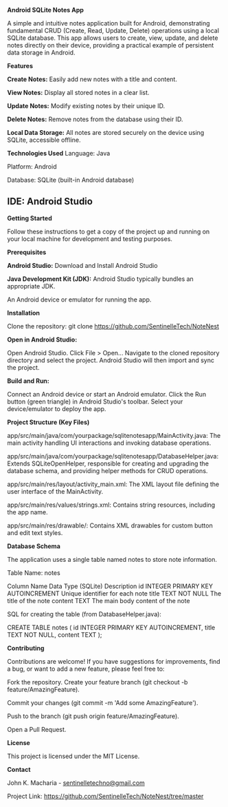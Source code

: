 **Android SQLite Notes App**

A simple and intuitive notes application built for Android, demonstrating fundamental CRUD (Create, Read, Update, Delete) operations using a local SQLite database. This app allows users to create, view, update, and delete notes directly on their device, providing a practical example of persistent data storage in Android.



**Features**

**Create Notes:** Easily add new notes with a title and content.

**View Notes:** Display all stored notes in a clear list.

**Update Notes:** Modify existing notes by their unique ID.

**Delete Notes:** Remove notes from the database using their ID.

**Local Data Storage:** All notes are stored securely on the device using SQLite, accessible offline.



**Technologies Used**
Language: Java

Platform: Android

Database: SQLite (built-in Android database)

IDE: Android Studio
-----



**Getting Started**

Follow these instructions to get a copy of the project up and running on your local machine for development and testing purposes.

**Prerequisites**

**Android Studio:** Download and Install Android Studio

**Java Development Kit (JDK):** Android Studio typically bundles an appropriate JDK.

An Android device or emulator for running the app.



**Installation**

Clone the repository: 
git clone https://github.com/SentinelleTech/NoteNest

**Open in Android Studio:**

Open Android Studio.
Click File > Open...
Navigate to the cloned repository directory and select the project. Android Studio will then import and sync the project.

**Build and Run:**

Connect an Android device or start an Android emulator.
Click the Run button (green triangle) in Android Studio's toolbar.
Select your device/emulator to deploy the app.



**Project Structure (Key Files)**

app/src/main/java/com/yourpackage/sqlitenotesapp/MainActivity.java: The main activity handling UI interactions and invoking database operations.

app/src/main/java/com/yourpackage/sqlitenotesapp/DatabaseHelper.java: Extends SQLiteOpenHelper, responsible for creating and upgrading the database schema, and providing helper methods for CRUD operations.

app/src/main/res/layout/activity_main.xml: The XML layout file defining the user interface of the MainActivity.

app/src/main/res/values/strings.xml: Contains string resources, including the app name.

app/src/main/res/drawable/: Contains XML drawables for custom button and edit text styles.



**Database Schema**

The application uses a single table named notes to store note information.

Table Name: notes

Column Name	    Data Type (SQLite)	                    Description
id	            INTEGER PRIMARY KEY AUTOINCREMENT	      Unique identifier for each note
title	          TEXT NOT NULL	                          The title of the note
content	        TEXT	                                  The main body content of the note

SQL for creating the table (from DatabaseHelper.java):

CREATE TABLE notes (
    id INTEGER PRIMARY KEY AUTOINCREMENT,
    title TEXT NOT NULL,
    content TEXT
);


**Contributing**

Contributions are welcome! If you have suggestions for improvements, find a bug, or want to add a new feature, please feel free to:

Fork the repository.
Create your feature branch (git checkout -b feature/AmazingFeature).

Commit your changes (git commit -m 'Add some AmazingFeature').

Push to the branch (git push origin feature/AmazingFeature).

Open a Pull Request.


**License**

This project is licensed under the MIT License.

**Contact**

John K. Macharia - sentinelletechno@gmail.com

Project Link: https://github.com/SentinelleTech/NoteNest/tree/master
